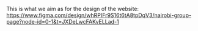 This is what we aim as for the design of the website:
https://www.figma.com/design/whRPIFr9S16t6tA8tpDqV3/nairobi-group-page?node-id=0-1&t=JXDeLwcFAKvELLad-1
